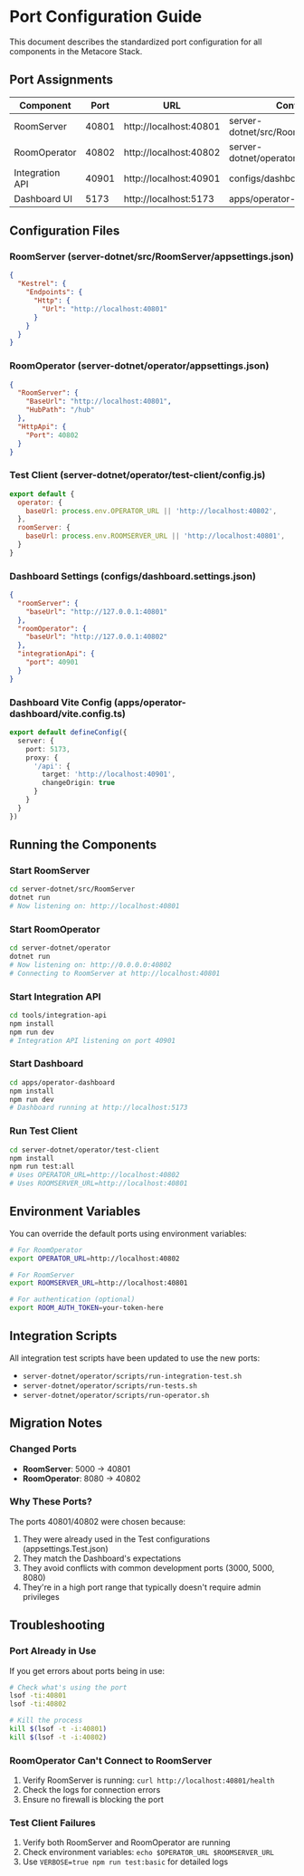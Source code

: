 # Port Configuration Guide

This document describes the standardized port configuration for all components in the Metacore Stack.

## Port Assignments

| Component          | Port  | URL                            | Configuration File                              |
| ------------------ | ----- | ------------------------------ | ----------------------------------------------- |
| RoomServer         | 40801 | http://localhost:40801         | server-dotnet/src/RoomServer/appsettings.json  |
| RoomOperator       | 40802 | http://localhost:40802         | server-dotnet/operator/appsettings.json         |
| Integration API    | 40901 | http://localhost:40901         | configs/dashboard.settings.json                 |
| Dashboard UI       | 5173  | http://localhost:5173          | apps/operator-dashboard/vite.config.ts          |

## Configuration Files

### RoomServer (server-dotnet/src/RoomServer/appsettings.json)

```json
{
  "Kestrel": {
    "Endpoints": {
      "Http": {
        "Url": "http://localhost:40801"
      }
    }
  }
}
```

### RoomOperator (server-dotnet/operator/appsettings.json)

```json
{
  "RoomServer": {
    "BaseUrl": "http://localhost:40801",
    "HubPath": "/hub"
  },
  "HttpApi": {
    "Port": 40802
  }
}
```

### Test Client (server-dotnet/operator/test-client/config.js)

```javascript
export default {
  operator: {
    baseUrl: process.env.OPERATOR_URL || 'http://localhost:40802',
  },
  roomServer: {
    baseUrl: process.env.ROOMSERVER_URL || 'http://localhost:40801',
  }
}
```

### Dashboard Settings (configs/dashboard.settings.json)

```json
{
  "roomServer": {
    "baseUrl": "http://127.0.0.1:40801"
  },
  "roomOperator": {
    "baseUrl": "http://127.0.0.1:40802"
  },
  "integrationApi": {
    "port": 40901
  }
}
```

### Dashboard Vite Config (apps/operator-dashboard/vite.config.ts)

```typescript
export default defineConfig({
  server: {
    port: 5173,
    proxy: {
      '/api': {
        target: 'http://localhost:40901',
        changeOrigin: true
      }
    }
  }
})
```

## Running the Components

### Start RoomServer

```bash
cd server-dotnet/src/RoomServer
dotnet run
# Now listening on: http://localhost:40801
```

### Start RoomOperator

```bash
cd server-dotnet/operator
dotnet run
# Now listening on: http://0.0.0.0:40802
# Connecting to RoomServer at http://localhost:40801
```

### Start Integration API

```bash
cd tools/integration-api
npm install
npm run dev
# Integration API listening on port 40901
```

### Start Dashboard

```bash
cd apps/operator-dashboard
npm install
npm run dev
# Dashboard running at http://localhost:5173
```

### Run Test Client

```bash
cd server-dotnet/operator/test-client
npm install
npm run test:all
# Uses OPERATOR_URL=http://localhost:40802
# Uses ROOMSERVER_URL=http://localhost:40801
```

## Environment Variables

You can override the default ports using environment variables:

```bash
# For RoomOperator
export OPERATOR_URL=http://localhost:40802

# For RoomServer  
export ROOMSERVER_URL=http://localhost:40801

# For authentication (optional)
export ROOM_AUTH_TOKEN=your-token-here
```

## Integration Scripts

All integration test scripts have been updated to use the new ports:

- `server-dotnet/operator/scripts/run-integration-test.sh`
- `server-dotnet/operator/scripts/run-tests.sh`
- `server-dotnet/operator/scripts/run-operator.sh`

## Migration Notes

### Changed Ports

- **RoomServer**: 5000 → 40801
- **RoomOperator**: 8080 → 40802

### Why These Ports?

The ports 40801/40802 were chosen because:

1. They were already used in the Test configurations (appsettings.Test.json)
2. They match the Dashboard's expectations
3. They avoid conflicts with common development ports (3000, 5000, 8080)
4. They're in a high port range that typically doesn't require admin privileges

## Troubleshooting

### Port Already in Use

If you get errors about ports being in use:

```bash
# Check what's using the port
lsof -ti:40801
lsof -ti:40802

# Kill the process
kill $(lsof -t -i:40801)
kill $(lsof -t -i:40802)
```

### RoomOperator Can't Connect to RoomServer

1. Verify RoomServer is running: `curl http://localhost:40801/health`
2. Check the logs for connection errors
3. Ensure no firewall is blocking the port

### Test Client Failures

1. Verify both RoomServer and RoomOperator are running
2. Check environment variables: `echo $OPERATOR_URL $ROOMSERVER_URL`
3. Use `VERBOSE=true npm run test:basic` for detailed logs

